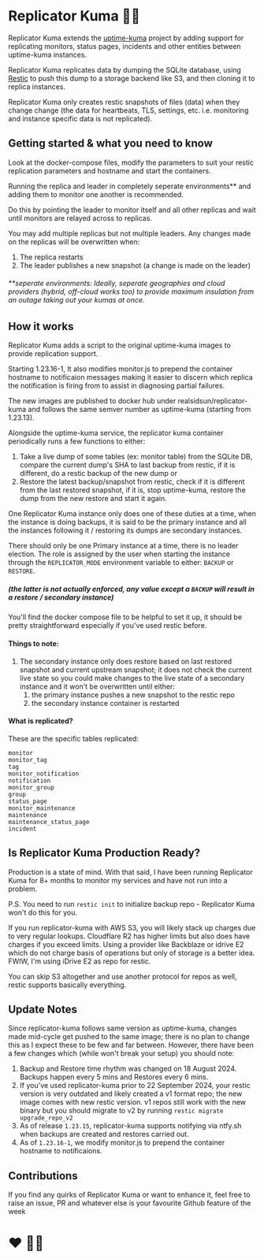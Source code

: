 # Replicator Kuma 🏳️‍🌈

Replicator Kuma extends the [uptime-kuma](https://github.com/louislam/uptime-kuma) project by adding support for replicating monitors, status pages, incidents and other entities between uptime-kuma instances.

Replicator Kuma replicates data by dumping the SQLite database, using [Restic](https://github.com/restic/restic) to push this dump to a storage backend like S3, and then cloning it to replica instances.

Replicator Kuma only creates restic snapshots of files (data) when they change change (the data for heartbeats, TLS, settings, etc. i.e. monitoring and instance specific data is not replicated).

## Getting started & what you need to know

Look at the docker-compose files, modify the parameters to suit your restic replication parameters and hostname and start the containers.

Running the replica and leader in completely seperate environments** and adding them to monitor one another is recommended. 

Do this by pointing the leader to monitor itself and all other replicas and wait until monitors are relayed across to replicas.

You may add multiple replicas but not multiple leaders. Any changes made on the replicas will be overwritten when:
1. The replica restarts
2. The leader publishes a new snapshot (a change is made on the leader)

###### **seperate environments: Ideally, seperate geographies and cloud providers (hybrid, off-cloud works too) to provide maximum insulation from an outage taking out your kumas at once.

## How it works

Replicator Kuma adds a script to the original uptime-kuma images to provide replication support.

Starting 1.23.16-1, It also modifies monitor.js to prepend the container hostname to notificaion messages making it easier to discern which replica the notification is firing from to assist in diagnosing partial failures.

The new images are published to docker hub under realsidsun/replicator-kuma and follows the same semver number as uptime-kuma (starting from 1.23.13). 

Alongside the uptime-kuma service, the replicator kuma container periodically runs a few functions to either:
1. Take a live dump of some tables (ex: monitor table) from the SQLite DB, compare the current dump's SHA to last backup from restic, if it is different, do a restic backup of the new dump
or
2. Restore the latest backup/snapshot from restic, check if it is different from the last restored snapshot, if it is, stop uptime-kuma, restore the dump from the new restore and start it again. 

One Replicator Kuma instance only does one of these duties at a time, when the instance is doing backups, it is said to be the primary instance and all the instances following it / restoring its dumps are secondary instances.

There should only be one Primary instance at a time, there is no leader election. The role is assigned by the user when starting the instance through the `REPLICATOR_MODE` environment variable to either: `BACKUP` or `RESTORE`.

##### (the latter is not actually enforced, any value except a `BACKUP` will result in a restore / secondary instance)

You'll find the docker compose file to be helpful to set it up, it should be pretty straightforward especially if you've used restic before.

#### Things to note:
1. The secondary instance only does restore based on last restored snapshot and current upstream snapshot; it does not check the current live state so you could make changes to the live state of a secondary instance and it won't be overwritten until either: 
    1. the primary instance pushes a new snapshot to the restic repo
    2. the secondary instance container is restarted

#### What is replicated?
These are the specific tables replicated:
```
monitor
monitor_tag
tag
monitor_notification
notification
monitor_group
group
status_page
monitor_maintenance
maintenance
maintenance_status_page
incident
```

## Is Replicator Kuma Production Ready?

Production is a state of mind. With that said, I have been running Replicator Kuma for 8+ months to monitor my services and have not run into a problem.

P.S. You need to run `restic init` to initialize backup repo - Replicator Kuma won't do this for you.

If you run replicator-kuma with AWS S3, you will likely stack up charges due to very regular lookups. Cloudflare R2 has higher limits but also does have charges if you exceed limits.
Using a provider like Backblaze or idrive E2 which do not charge basis of operations but only of storage is a better idea. FWIW, I'm using iDrive E2 as repo for restic.

You can skip S3 altogether and use another protocol for repos as well, restic supports basically everything.

## Update Notes
Since replicator-kuma follows same version as uptime-kuma, changes made mid-cycle get pushed to the same image; there is no plan to change this as I expect these to be few and far between.
However, there have been a few changes which (while won't break your setup) you should note:

1. Backup and Restore time rhythm was changed on 18 August 2024. Backups happen every 5 mins and Restores every 6 mins.
2. If you've used replicator-kuma prior to 22 September 2024, your restic version is very outdated and likely created a v1 format repo; the new image comes with new restic version. v1 repos still work with the new binary but you should migrate to v2 by running `restic migrate upgrade_repo_v2`
3. As of release `1.23.15`, replicator-kuma supports notifying via ntfy.sh when backups are created and restores carried out.
4. As of `1.23.16-1`, we modify monitor.js to prepend the container hostname to notificaions.


## Contributions
If you find any quirks of Replicator Kuma or want to enhance it, feel free to raise an issue, PR and whatever else is your favourite Github feature of the week 

# ❤️ 🏳️‍🌈
